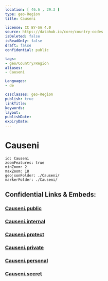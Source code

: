 ```yaml
---
location: [ 46.6 , 29.3 ] 
type: geo-Region
title: Causeni

license: CC BY-SA 4.0
source: https://datahub.io/core/country-codes
isDeleted: false
isReadOnly: false
draft: false
confidential: public

tags:
- geo/Country/Region
aliases:
- Causeni

Languages:
- de

cssclasses: geo-Region
publish: true
linkTitle: 
keywords: 
layout: 
publishDate: 
expiryDate: 
---
```


# Causeni

```leaflet
id: Causeni
zoomFeatures: true 
minZoom: 2 
maxZoom: 18
geojsonFolder: ./Causeni/
markerFolder: ./Causeni/
```


## Confidential Links & Embeds: 

### [Causeni.public](/_public/\Earth\Continent\Europe\Europe~East\Moldova\Districts~MoldovaCauseni.public.md) 

### [Causeni.internal](/_internal/\Earth\Continent\Europe\Europe~East\Moldova\Districts~MoldovaCauseni.internal.md) 

### [Causeni.protect](/_protect/\Earth\Continent\Europe\Europe~East\Moldova\Districts~MoldovaCauseni.protect.md) 

### [Causeni.private](/_private/\Earth\Continent\Europe\Europe~East\Moldova\Districts~MoldovaCauseni.private.md) 

### [Causeni.personal](/_personal/\Earth\Continent\Europe\Europe~East\Moldova\Districts~MoldovaCauseni.personal.md) 

### [Causeni.secret](/_secret/\Earth\Continent\Europe\Europe~East\Moldova\Districts~MoldovaCauseni.secret.md)

